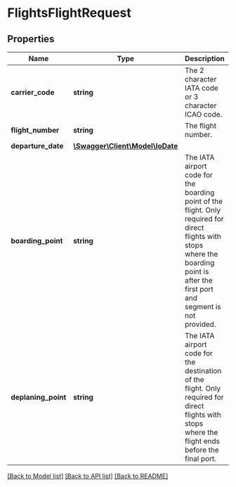 # FlightsFlightRequest

## Properties
Name | Type | Description | Notes
------------ | ------------- | ------------- | -------------
**carrier_code** | **string** | The 2 character IATA code or 3 character ICAO code. | [optional] 
**flight_number** | **string** | The flight number. | [optional] 
**departure_date** | [**\Swagger\Client\Model\IoDate**](IoDate.md) |  | [optional] 
**boarding_point** | **string** | The IATA airport code for the boarding point of the flight. Only required for direct flights with stops where the boarding point is after the first port and segment is not provided. | [optional] 
**deplaning_point** | **string** | The IATA airport code for the destination of the flight. Only required for direct flights with stops where the flight ends before the final port. | [optional] 

[[Back to Model list]](../../README.md#documentation-for-models) [[Back to API list]](../../README.md#documentation-for-api-endpoints) [[Back to README]](../../README.md)

